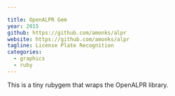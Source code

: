 ```yaml
---

title: OpenALPR Gem
year: 2015
github: https://github.com/amonks/alpr
website: https://github.com/amonks/alpr
tagline: License Plate Recognition
categories:
  - graphics
  - ruby
---
```

This is a tiny rubygem that wraps the OpenALPR library.
